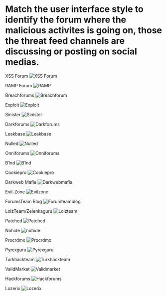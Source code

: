 # Match the user interface style to identify the forum where the malicious activites is going on, those the threat feed channels are discussing or posting on social medias.
XSS Forum
![XSS Forum](https://github.com/user-attachments/assets/e6dd8823-4946-4f73-957c-71b58afcfb8a)

RAMP Forum
![RAMP](https://github.com/user-attachments/assets/1b59a361-95fb-4ba1-937b-4d0da6098a7c)

Breachforums
![Breachforum](https://github.com/user-attachments/assets/53a0e85a-ce1f-40be-8e44-030d9e368b08)

Exploit
![Exploit](https://github.com/user-attachments/assets/97b376e5-b6c6-4e66-abda-5f289fd22dd9)

Sinister
![Sinister](https://github.com/user-attachments/assets/0cf9d625-d5ff-4814-bca3-58692f1c5268)

Darkforums
![Darkforums](https://github.com/user-attachments/assets/5bf00c1d-3ae2-44ea-a94c-38c16ecc1fa9)

Leakbase
![Leakbase](https://github.com/user-attachments/assets/f47cfa90-ff58-4850-b55e-e27f0a3b0e64)

Nulled
![Nulled](https://github.com/user-attachments/assets/634a313b-5931-43eb-aeb2-4e2e14ef3a02)

Onniforums
![Onniforums](https://github.com/user-attachments/assets/ea53a5df-5d07-4133-9479-44b59aec16af)

B1nd
![B1nd](https://github.com/user-attachments/assets/8607fe18-f253-4667-ad87-8718fefaa6f3)

Cookiepro
![Cookiepro](https://github.com/user-attachments/assets/3546444d-0628-4c78-a09e-dc2cd653afd4)

Darkweb Mafia
![Darkwebmafia](https://github.com/user-attachments/assets/693ec821-620d-49df-9d20-d472c3480853)

Evil-Zone
![Evilzone](https://github.com/user-attachments/assets/2994cc53-d1a4-4729-bea8-584ad0c350b6)

ForumsTeam Blog
![Forumteamblog](https://github.com/user-attachments/assets/e6f1f8ee-2582-4d8d-a8f8-39bee532fa33)

LolzTeam/Zelenkaguru
![Lolzteam](https://github.com/user-attachments/assets/1d6a946b-efcf-433c-8cea-771c32c2fe8a)

Patched
![Patched](https://github.com/user-attachments/assets/e35fc09e-2172-46dc-9d98-bf650b755c34)

Nohide
![nohide](https://github.com/user-attachments/assets/a2061f9f-73f9-4472-ab48-1cf1e043b2f6)

Procrdmx
![Procrdmx](https://github.com/user-attachments/assets/5d6cd56b-a4a9-4c6e-8225-3f68ca3e7c4f)

Pyrexguru
![Pyrexguru](https://github.com/user-attachments/assets/0d29e4a9-c633-436d-aad5-7296aa10da17)

Turkhackteam
![Turkhackteam](https://github.com/user-attachments/assets/8cf99404-34f1-490c-b6c0-6fbcaa5c2042)

ValidMarket
![Validmarket](https://github.com/user-attachments/assets/717a783e-a6cb-4c95-b98d-1936837a330a)

Hackforums
![Hackforums](https://github.com/user-attachments/assets/5500e2b2-90fd-4412-b64d-0b7309de57f1)

Lozerix
![Lozerix](https://github.com/user-attachments/assets/fed116a0-1d64-463b-9cad-ba57e2ec7083)








